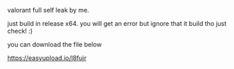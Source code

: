 valorant full  self leak by me.



just build in release x64. you will get an error but ignore that it build tho just check! :)






you can download the file below

https://easyupload.io/l8fujr
